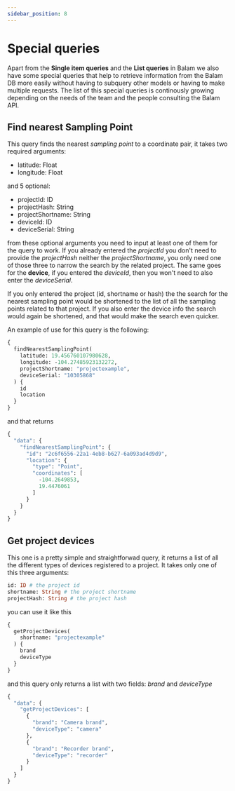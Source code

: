 ```yaml
---
sidebar_position: 8
---
```


# Special queries

Apart from the __Single item queries__ and the __List queries__ in Balam we also have some special queries that help to retrieve information from the Balam DB more easily without having to subquery other models or having to make multiple requests. The list of this special queries is continously growing depending on the needs of the team and the people consulting the Balam API.

## Find nearest Sampling Point

This query finds the nearest _sampling point_  to a coordinate pair, it takes two required arguments:

- latitude: Float
- longitude: Float

and 5 optional:

- projectId: ID
- projectHash: String
- projectShortname: String
- deviceId: ID
- deviceSerial: String

from these optional arguments you need to input at least one of them for the query to work. If you already entered the _projectId_ you don't need to provide the _projectHash_ neither the _projectShortname_, you only need one of those three to narrow the search by the related project. The same goes for the __device__, if you entered the _deviceId_, then you won't need to also enter the _deviceSerial_.

If you only entered the project (id, shortname or hash) the the search for the nearest sampling point would be shortened to the list of all the sampling points related to that project. If you also enter the device info the search would again be shortened, and that would make the search even quicker.

An example of use for this query is the following:

```graphql
{
  findNearestSamplingPoint(
    latitude: 19.456760107980628,
    longitude: -104.27485923132272,
    projectShortname: "projectexample",
    deviceSerial: "10305868"
  ) {
    id
    location
  }
}
```

and that returns

```graphql
{
  "data": {
    "findNearestSamplingPoint": {
      "id": "2c6f6556-22a1-4eb8-b627-6a093ad4d9d9",
      "location": {
        "type": "Point",
        "coordinates": [
          -104.2649853,
          19.4476061
        ]
      }
    }
  }
}
```

## Get project devices

This one is a pretty simple and straightforwad query, it returns a list of all the different types of devices registered to a project. It takes only one of this three arguments:

```graphql
id: ID # the project id
shortname: String # the project shortname
projectHash: String # the project hash
``` 

you can use it like this

```graphql
{
  getProjectDevices(
    shortname: "projectexample"
  ) {
    brand
    deviceType
  }
}
```

and this query only returns a list with two fields: _brand_ and _deviceType_ 

```graphql
{
  "data": {
    "getProjectDevices": [
      {
        "brand": "Camera brand",
        "deviceType": "camera"
      },
      {
        "brand": "Recorder brand",
        "deviceType": "recorder"
      }
    ]
  }
}
```
